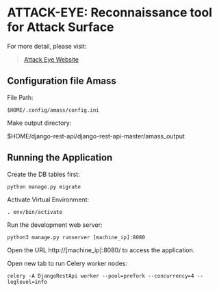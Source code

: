 # ATTACK-EYE: Reconnaissance tool for Attack Surface 

For more detail, please visit:
> [Attack Eye Website](http://attack-eye.neduet.edu.pk:6700/)

## Configuration file Amass

File Path:
```
$HOME/.config/amass/config.ini
```
Make output directory: 

$HOME/django-rest-api/django-rest-api-master/amass_output

## Running the Application

Create the DB tables first:
```
python manage.py migrate
```
Activate Virtual Environment:
```
. env/bin/activate
```
Run the development web server:
```
python3 manage.py runserver [machine_ip]:8080
```
Open the URL http://[machine_ip]:8080/ to access the application.

Open new tab to run Celery worker nodes:

```
celery -A DjangoRestApi worker --pool=prefork --concurrency=4 --loglevel=info
```
